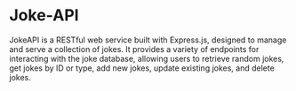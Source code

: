 # Joke-API
JokeAPI is a RESTful web service built with Express.js, designed to manage and serve a collection of jokes. It provides a variety of endpoints for interacting with the joke database, allowing users to retrieve random jokes, get jokes by ID or type, add new jokes, update existing jokes, and delete jokes. 
